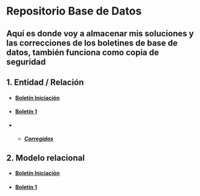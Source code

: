 # Repositorio Base de Datos

## Aquí es donde voy a almacenar mis soluciones y las correcciones de los boletines de base de datos, también funciona como copia de seguridad

## 1. Entidad / Relación

- #### [Boletín Iniciación]()

- #### [Boletín 1]()

- - ##### [Corregidos]()


## 2. Modelo relacional


- #### [Boletín Iniciación]()

- #### [Boletín 1]()
